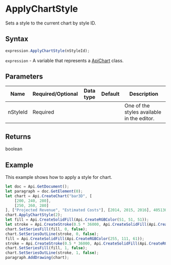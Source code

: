 # ApplyChartStyle

Sets a style to the current chart by style ID.

## Syntax

```javascript
expression.ApplyChartStyle(nStyleId);
```

`expression` - A variable that represents a [ApiChart](../ApiChart.md) class.

## Parameters

| **Name** | **Required/Optional** | **Data type** | **Default** | **Description** |
| ------------- | ------------- | ------------- | ------------- | ------------- |
| nStyleId | Required |  |  | One of the styles available in the editor. |

## Returns

boolean

## Example

This example shows how to apply a style for chart.

```javascript editor-
let doc = Api.GetDocument();
let paragraph = doc.GetElement(0);
let chart = Api.CreateChart("bar3D", [
	[200, 240, 280],
	[250, 260, 280]
], ["Projected Revenue", "Estimated Costs"], [2014, 2015, 2016], 4051300, 2347595, 24);
chart.ApplyChartStyle(2);
let fill = Api.CreateSolidFill(Api.CreateRGBColor(51, 51, 51));
let stroke = Api.CreateStroke(0.5 * 36000, Api.CreateSolidFill(Api.CreateRGBColor(51, 51, 51)));
chart.SetSeriesFill(fill, 0, false);
chart.SetSeriesOutLine(stroke, 0, false);
fill = Api.CreateSolidFill(Api.CreateRGBColor(255, 111, 61));
stroke = Api.CreateStroke(0.5 * 36000, Api.CreateSolidFill(Api.CreateRGBColor(255, 111, 61)));
chart.SetSeriesFill(fill, 1, false);
chart.SetSeriesOutLine(stroke, 1, false);
paragraph.AddDrawing(chart);
```

